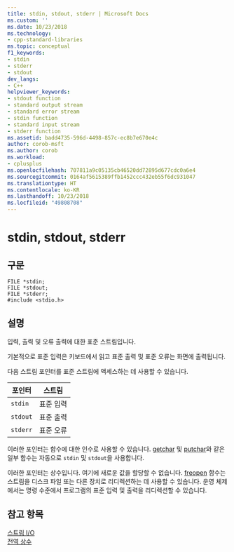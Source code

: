 ```yaml
---
title: stdin, stdout, stderr | Microsoft Docs
ms.custom: ''
ms.date: 10/23/2018
ms.technology:
- cpp-standard-libraries
ms.topic: conceptual
f1_keywords:
- stdin
- stderr
- stdout
dev_langs:
- C++
helpviewer_keywords:
- stdout function
- standard output stream
- standard error stream
- stdin function
- standard input stream
- stderr function
ms.assetid: badd4735-596d-4498-857c-ec8b7e670e4c
author: corob-msft
ms.author: corob
ms.workload:
- cplusplus
ms.openlocfilehash: 707811a9c05135cb46520dd72895d677cdc0a6e4
ms.sourcegitcommit: 0164af5615389ffb1452ccc432eb55f6dc931047
ms.translationtype: HT
ms.contentlocale: ko-KR
ms.lasthandoff: 10/23/2018
ms.locfileid: "49808708"
---
```

# <a name="stdin-stdout-stderr"></a>stdin, stdout, stderr

## <a name="syntax"></a>구문

```
FILE *stdin; 
FILE *stdout; 
FILE *stderr; 
#include <stdio.h>
```

## <a name="remarks"></a>설명

입력, 출력 및 오류 출력에 대한 표준 스트림입니다.

기본적으로 표준 입력은 키보드에서 읽고 표준 출력 및 표준 오류는 화면에 출력됩니다.

다음 스트림 포인터를 표준 스트림에 액세스하는 데 사용할 수 있습니다.

|포인터|스트림|
|-------------|------------|
|`stdin`|표준 입력|
|`stdout`|표준 출력|
|`stderr`|표준 오류|

이러한 포인터는 함수에 대한 인수로 사용할 수 있습니다. [getchar](../c-runtime-library/reference/getchar-getwchar.md) 및 [putchar](../c-runtime-library/reference/putchar-putwchar.md)와 같은 일부 함수는 자동으로 `stdin` 및 `stdout`을 사용합니다.

이러한 포인터는 상수입니다. 여기에 새로운 값을 할당할 수 없습니다. [freopen](../c-runtime-library/reference/freopen-wfreopen.md) 함수는 스트림을 디스크 파일 또는 다른 장치로 리디렉션하는 데 사용할 수 있습니다. 운영 체제에서는 명령 수준에서 프로그램의 표준 입력 및 출력을 리디렉션할 수 있습니다.

## <a name="see-also"></a>참고 항목

[스트림 I/O](../c-runtime-library/stream-i-o.md)<br/>
[전역 상수](../c-runtime-library/global-constants.md)
